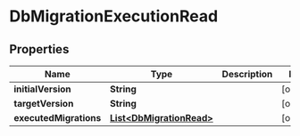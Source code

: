

# DbMigrationExecutionRead


## Properties

| Name | Type | Description | Notes |
|------------ | ------------- | ------------- | -------------|
|**initialVersion** | **String** |  |  [optional] |
|**targetVersion** | **String** |  |  [optional] |
|**executedMigrations** | [**List&lt;DbMigrationRead&gt;**](DbMigrationRead.md) |  |  [optional] |



